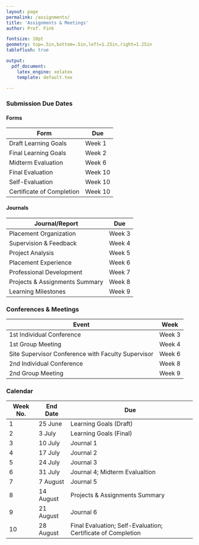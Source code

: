 ```yaml
---
layout: page
permalink: /assignments/
title: 'Assignments & Meetings'
author: Prof. Fink

fontsize: 10pt
geometry: top=.5in,bottom=.5in,left=1.25in,right=1.25in
tableflush: true 

output: 
  pdf_document:
    latex_engine: xelatex
    template: default.tex
  
---
```

### Submission Due Dates 

#### Forms

 Form                      | Due 
---------------------------|------------------
 Draft Learning Goals      | Week 1
 Final Learning Goals      | Week 2
 Midterm Evaluation        | Week 6
 Final Evaluation          | Week 10
 Self-Evaluation           | Week 10
 Certificate of Completion | Week 10


#### Journals

 Journal/Report                 | Due 
--------------------------------|------------------
 Placement Organization         | Week 3
 Supervision & Feedback         | Week 4
 Project Analysis               | Week 5
 Placement Experience           | Week 6
 Professional Development       | Week 7
 Projects & Assignments Summary | Week 8
 Learning Milestones            | Week 9

### Conferences & Meetings

 Event                                              | Week 
----------------------------------------------------|------------------
 1st Individual Conference                          | Week 3
 1st Group Meeting                                  | Week 4
 Site Supervisor Conference with Faculty Supervisor | Week 6
 2nd Individual Conference                          | Week 8
 2nd Group Meeting                                  | Week 9

### Calendar 

 Week No. | End Date  | Due 
----------|-----------|-----
 1        | 25 June   | Learning Goals (Draft)
 2        | 3 July    | Learning Goals (Final)
 3        | 10 July   | Journal 1 
 4        | 17 July   | Journal 2 
 5        | 24 July   | Journal 3 
 6        | 31 July   | Journal 4; Midterm Evalualtion
 7        | 7 August  | Journal 5 
 8        | 14 August | Projects & Assignments Summary 
 9        | 21 August | Journal 6 
 10       | 28 August | Final Evaluation; Self-Evaluation; Certificate of Completion